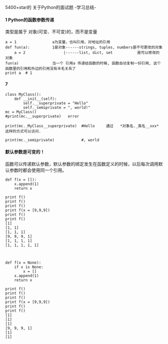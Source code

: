 5400+star的 关于Python的面试题 -学习总结-

#### 1 Python的函数参数传递

类型是属于 对象(可变、不可变)的，而不是变量
```
a = 1                a为变量，也叫引用，对地址的引用
def fun(a):          1是对象------strings, tuples, numbers是不可更改的对象
    a = 2                 |------list, dict, set           是可以修改的对象
fun(a)               当一个 引用a 传递给函数的时候, 函数自动复制一份引用, 这个函数里的引用和外边的引用没有半毛关系了
print a  # 1
```
#### 7
```
class MyClass():
    def __init__(self):
        self.__superprivate = "Hello"
        self._semiprivate = ", world!"
mc = MyClass()
#print(mc.__superprivate)   error

print(mc._MyClass__superprivate)  #Hello     通过   *对象名._类名__xxx*   这样的方式可以访问.

print(mc._semiprivate)            #, world
```
#### 默认参数是可变的！
函数可以传递默认参数，默认参数的绑定发生在函数定义的时候，以后每次调用默认参数时都会使用同一个引用。
```
def f(x = []):
    x.append(1)
    return x

print f()
print f()
print f()
print f(x = [9,9,9])
print f()
print f()
[1]
[1, 1]
[1, 1, 1]
[9, 9, 9, 1]
[1, 1, 1, 1]
[1, 1, 1, 1, 1]



def f(x = None):
    if x is None:
        x = []
    x.append(1)
    return x

print f()
print f()
print f()
print f(x = [9,9,9])
print f()
print f()
[1]
[1]
[1]
[9, 9, 9, 1]
[1]
[1]
```
